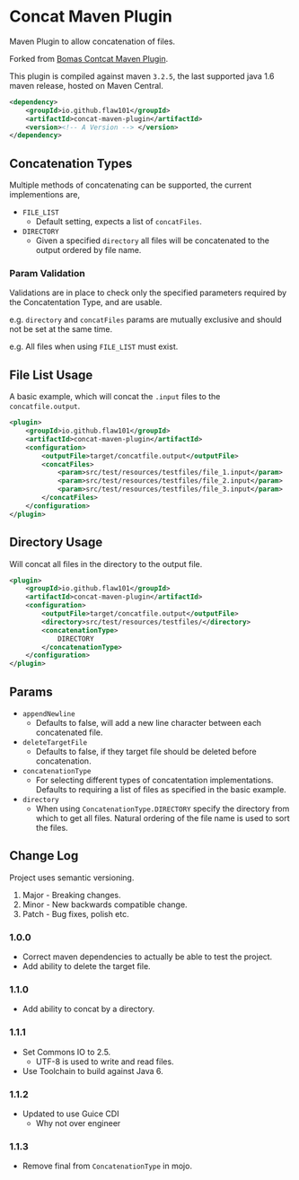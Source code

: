 # Concat Maven Plugin #

Maven Plugin to allow concatenation of files.

Forked from [Bomas Contcat Maven Plugin](https://github.com/bomas/concat-maven-plugin "https://github.com/bomas/concat-maven-plugin").

This plugin is compiled against maven `3.2.5`, the last supported java 1.6 maven release, hosted on Maven Central.

```xml
<dependency>
    <groupId>io.github.flaw101</groupId>
    <artifactId>concat-maven-plugin</artifactId>
    <version><!-- A Version --> </version>
</dependency>
```

## Concatenation Types ##

Multiple methods of concatenating can be supported, the current implementions are,

* `FILE_LIST`
  * Default setting, expects a list of `concatFiles`.
* `DIRECTORY`
  * Given a specified `directory` all files will be concatenated to the output ordered by file name.

### Param Validation ###

Validations are in place to check only the specified parameters required by the Concatentation Type, and are usable.

e.g. `directory` and `concatFiles` params are mutually exclusive and should not be set at the same time.

e.g. All files when using `FILE_LIST` must exist.

## File List Usage ##

A basic example, which will concat the `.input` files to the `concatfile.output`.

```xml
<plugin>
    <groupId>io.github.flaw101</groupId>
    <artifactId>concat-maven-plugin</artifactId>
    <configuration>
        <outputFile>target/concatfile.output</outputFile>
        <concatFiles>
            <param>src/test/resources/testfiles/file_1.input</param>
            <param>src/test/resources/testfiles/file_2.input</param>
            <param>src/test/resources/testfiles/file_3.input</param>
        </concatFiles>
    </configuration>
</plugin>
```

## Directory Usage ##

Will concat all files in the directory to the output file.

```xml
<plugin>
    <groupId>io.github.flaw101</groupId>
    <artifactId>concat-maven-plugin</artifactId>
    <configuration>
        <outputFile>target/concatfile.output</outputFile>
        <directory>src/test/resources/testfiles/</directory>
        <concatenationType>
            DIRECTORY
        </concatenationType>
    </configuration>
</plugin>
```

## Params ##

* `appendNewline`
  * Defaults to false, will add a new line character between each concatenated file.
* `deleteTargetFile`
  * Defaults to false, if they target file should be deleted before concatenation.
* `concatenationType`
  * For selecting different types of concatentation implementations. Defaults to requiring a list of files as specified in the basic example.
* `directory`
  * When using `ConcatenationType.DIRECTORY` specify the directory from which to get all files. Natural ordering of the file name is used to sort the files.

## Change Log ##

Project uses semantic versioning.

1. Major - Breaking changes.
1. Minor - New backwards compatible change.
1. Patch - Bug fixes, polish etc.

### 1.0.0 ###

* Correct maven dependencies to actually be able to test the project.
* Add ability to delete the target file.

### 1.1.0 ###

* Add ability to concat by a directory.

### 1.1.1 ###

* Set Commons IO to 2.5.
  * UTF-8 is used to write and read files.
* Use Toolchain to build against Java 6.

### 1.1.2 ###

* Updated to use Guice CDI
  * Why not over engineer

### 1.1.3 ###

* Remove final from `ConcatenationType` in mojo.